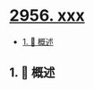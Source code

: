 # [2956. xxx](https://github.com/Tdahuyou/TNotes.leetcode/tree/main/notes/2956.%20xxx)

<!-- region:toc -->

- [1. 📝 概述](#1--概述)

<!-- endregion:toc -->

## 1. 📝 概述
